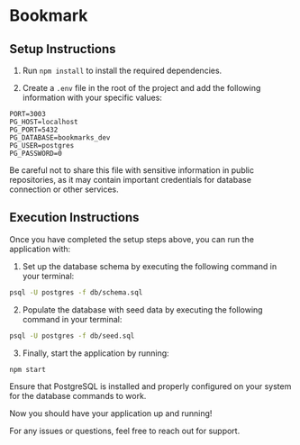 <!-- @format -->

# Bookmark

## Setup Instructions

1. Run `npm install` to install the required dependencies.

2. Create a `.env` file in the root of the project and add the following information with your specific values:

```plaintext
PORT=3003
PG_HOST=localhost
PG_PORT=5432
PG_DATABASE=bookmarks_dev
PG_USER=postgres
PG_PASSWORD=0
```

Be careful not to share this file with sensitive information in public repositories, as it may contain important credentials for database connection or other services.

## Execution Instructions

Once you have completed the setup steps above, you can run the application with:

1. Set up the database schema by executing the following command in your terminal:

```bash
psql -U postgres -f db/schema.sql
```

2. Populate the database with seed data by executing the following command in your terminal:

```bash
psql -U postgres -f db/seed.sql
```

3. Finally, start the application by running:

```bash
npm start
```

Ensure that PostgreSQL is installed and properly configured on your system for the database commands to work.

Now you should have your application up and running!

For any issues or questions, feel free to reach out for support.
